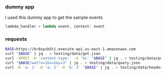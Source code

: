### dummy app

I used this dummy app to get the sample events

```python
lambda_handler = lambda event, context: event
```

### requests

```bash
BASE=https://kr8spsb5ti.execute-api.us-east-1.amazonaws.com
curl "$BASE" | jq . > testing/data/get.json
curl -XPOST -H 'content-type:' -d 'hi' "$BASE" | jq . > testing/data/post.json
curl "$BASE/wat?x=1&x=2&y=3" | jq . > testing/data/query.json
curl -H 'a: 1' -H 'a: 2' -H 'b: 3' "$BASE" | jq . > testing/data/headers.json
```
